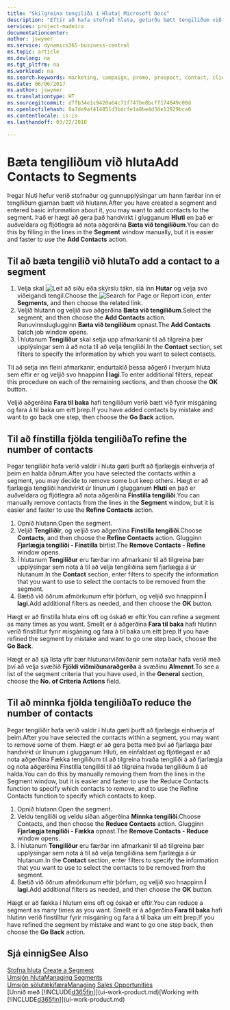 ```yaml
---
title: "Skilgreina tengiliði í Hluta| Microsoft Docs"
description: "Eftir að hafa stofnað hluta, geturðu bætt tengiliðum við hlutann, t.d. sem hluta af markaðsherferð sem beint er að tilteknum viðskiptavinum eða biðlara."
services: project-madeira
documentationcenter: 
author: jswymer
ms.service: dynamics365-business-central
ms.topic: article
ms.devlang: na
ms.tgt_pltfrm: na
ms.workload: na
ms.search.keywords: marketing, campaign, promo, prospect, contact, client, customer
ms.date: 06/06/2017
ms.author: jswymer
ms.translationtype: HT
ms.sourcegitcommit: d7fb34e1c9428a64c71ff47be8bcff174649c00d
ms.openlocfilehash: 0a7de9af414851d3bdcfe1a8be4d3de13929bca0
ms.contentlocale: is-is
ms.lasthandoff: 03/22/2018

---
```

# <a name="add-contacts-to-segments"></a><span data-ttu-id="391da-103">Bæta tengiliðum við hluta</span><span class="sxs-lookup"><span data-stu-id="391da-103">Add Contacts to Segments</span></span>
<span data-ttu-id="391da-104">Þegar hluti hefur verið stofnaður og gunnupplýsingar um hann færðar inn er tengiliðum gjarnan bætt við hlutann.</span><span class="sxs-lookup"><span data-stu-id="391da-104">After you have created a segment and entered basic information about it, you may want to add contacts to the segment.</span></span> <span data-ttu-id="391da-105">Það er hægt að gera það handvirkt í glugganum **Hluti** en það er auðveldara og fljótlegra að nota aðgerðina **Bæta við tengiliðum**.</span><span class="sxs-lookup"><span data-stu-id="391da-105">You can do this by filling in the lines in the **Segment** window manually, but it is easier and faster to use the **Add Contacts** action.</span></span>

## <a name="to-add-a-contact-to-a-segment"></a><span data-ttu-id="391da-106">Til að bæta tengilið við hluta</span><span class="sxs-lookup"><span data-stu-id="391da-106">To add a contact to a segment</span></span>
1. <span data-ttu-id="391da-107">Velja skal ![Leit að síðu eða skýrslu](media/ui-search/search_small.png "Leit að síðu eða skýrslu táknið") tákn, slá inn  **Hutar** og velja svo viðeigandi tengil.</span><span class="sxs-lookup"><span data-stu-id="391da-107">Choose the ![Search for Page or Report](media/ui-search/search_small.png "Search for Page or Report icon") icon, enter **Segments**, and then choose the related link.</span></span>  
2. <span data-ttu-id="391da-108">Veljið hlutann og veljið svo aðgerðina **Bæta við tengiliðum**.</span><span class="sxs-lookup"><span data-stu-id="391da-108">Select the segment, and then choose the **Add Contacts** action.</span></span> <span data-ttu-id="391da-109">Runuvinnsluglugginn **Bæta við tengiliðum** opnast.</span><span class="sxs-lookup"><span data-stu-id="391da-109">The **Add Contacts** batch job window opens.</span></span>
3. <span data-ttu-id="391da-110">Í hlutanum **Tengiliður** skal setja upp afmarkanir til að tilgreina þær upplýsingar sem á að nota til að velja tengiliði.</span><span class="sxs-lookup"><span data-stu-id="391da-110">In the **Contact** section, set filters to specify the information by which you want to select contacts.</span></span>

<span data-ttu-id="391da-111">Til að setja inn fleiri afmarkanir, endurtakið þessa aðgerð í hverjum hluta sem eftir er og veljið svo hnappinn **Í lagi**.</span><span class="sxs-lookup"><span data-stu-id="391da-111">To enter additional filters, repeat this procedure on each of the remaining sections, and then choose the **OK** button.</span></span>

<span data-ttu-id="391da-112">Veljið aðgerðina **Fara til baka** hafi tengiliðum verið bætt við fyrir misgáning og fara á til baka um eitt þrep.</span><span class="sxs-lookup"><span data-stu-id="391da-112">If you have added contacts by mistake and want to go back one step, then choose the **Go Back** action.</span></span>

## <a name="to-refine-the-number-of-contacts"></a><span data-ttu-id="391da-113">Til að fínstilla fjölda tengiliða</span><span class="sxs-lookup"><span data-stu-id="391da-113">To refine the number of contacts</span></span>
<span data-ttu-id="391da-114">Þegar tengiliðir hafa verið valdir í hluta gæti þurft að fjarlægja einhverja af þeim en halda öðrum.</span><span class="sxs-lookup"><span data-stu-id="391da-114">After you have selected the contacts within a segment, you may decide to remove some but keep others.</span></span> <span data-ttu-id="391da-115">Hægt er að fjarlægja tengiliði handvirkt úr línunum í glugganum **Hluti** en það er auðveldara og fljótlegra að nota aðgerðina **Fínstilla tengiliði**.</span><span class="sxs-lookup"><span data-stu-id="391da-115">You can manually remove contacts from the lines in the **Segment** window, but it is easier and faster to use the **Refine Contacts** action.</span></span>

1. <span data-ttu-id="391da-116">Opnið hlutann.</span><span class="sxs-lookup"><span data-stu-id="391da-116">Open the segment.</span></span>
2. <span data-ttu-id="391da-117">Veljið **Tengiliðir**, og veljið svo aðgerðina **Fínstilla tengiliði**.</span><span class="sxs-lookup"><span data-stu-id="391da-117">Choose **Contacts**, and then choose the **Refine Contacts** action.</span></span> <span data-ttu-id="391da-118">Glugginn **Fjarlægja tengiliði - Fínstilla** birtist.</span><span class="sxs-lookup"><span data-stu-id="391da-118">The **Remove Contacts - Refine** window opens.</span></span>
3. <span data-ttu-id="391da-119">Í hlutanum **Tengiliður** eru færðar inn afmarkanir til að tilgreina þær upplýsingar sem nota á til að velja tengiliðina sem fjarlægja á úr hlutanum.</span><span class="sxs-lookup"><span data-stu-id="391da-119">In the **Contact** section, enter filters to specify the information that you want to use to select the contacts to be removed from the segment.</span></span>
4. <span data-ttu-id="391da-120">Bætið við öðrum afmörkunum eftir þörfum, og veljið svo hnappinn **Í lagi**.</span><span class="sxs-lookup"><span data-stu-id="391da-120">Add additional filters as needed, and then choose the **OK** button.</span></span>

<span data-ttu-id="391da-121">Hægt er að fínstilla hluta eins oft og óskað er eftir.</span><span class="sxs-lookup"><span data-stu-id="391da-121">You can refine a segment as many times as you want.</span></span> <span data-ttu-id="391da-122">Smellt er á aðgerðina **Fara til baka** hafi hlutinn verið fínstilltur fyrir misgáning og fara á til baka um eitt þrep.</span><span class="sxs-lookup"><span data-stu-id="391da-122">If you have refined the segment by mistake and want to go one step back, choose the **Go Back**.</span></span>

<span data-ttu-id="391da-123">Hægt er að sjá lista yfir þær hlutunarviðmiðanir sem notaðar hafa verið með því að velja svæðið **Fjöldi viðmiðunaraðgerða** á svæðinu **Almennt**.</span><span class="sxs-lookup"><span data-stu-id="391da-123">To see a list of the segment criteria that you have used, in the **General** section, choose the **No. of Criteria Actions** field.</span></span>

## <a name="to-reduce-the-number-of-contacts"></a><span data-ttu-id="391da-124">Til að minnka fjölda tengiliða</span><span class="sxs-lookup"><span data-stu-id="391da-124">To reduce the number of contacts</span></span>
<span data-ttu-id="391da-125">Þegar tengiliðir hafa verið valdir í hluta gæti þurft að fjarlægja einhverja af þeim.</span><span class="sxs-lookup"><span data-stu-id="391da-125">After you have selected the contacts within a segment, you may want to remove some of them.</span></span> <span data-ttu-id="391da-126">Hægt er að gera þetta með því að fjarlæga þær handvirkt úr línunum í glugganum Hluti, en einfaldast og fljótlegast er að nota aðgerðina Fækka tengiliðum til að tilgreina hvaða tengiliði á að fjarlægja og nota aðgerðina Fínstilla tengiliði til að tilgreina hvaða tengiliðum á að halda.</span><span class="sxs-lookup"><span data-stu-id="391da-126">You can do this by manually removing them from the lines in the Segment window, but it is easier and faster to use the Reduce Contacts function to specify which contacts to remove, and to use the Refine Contacts function to specify which contacts to keep.</span></span>

1. <span data-ttu-id="391da-127">Opnið hlutann.</span><span class="sxs-lookup"><span data-stu-id="391da-127">Open the segment.</span></span>
2. <span data-ttu-id="391da-128">Veldu tengiliði og veldu síðan aðgerðina **Minnka tengiliði**.</span><span class="sxs-lookup"><span data-stu-id="391da-128">Choose Contacts, and then choose the **Reduce Contacts** action.</span></span> <span data-ttu-id="391da-129">Glugginn **Fjarlægja tengiliði - Fækka** opnast.</span><span class="sxs-lookup"><span data-stu-id="391da-129">The **Remove Contacts - Reduce** window opens.</span></span>
3. <span data-ttu-id="391da-130">Í hlutanum **Tengiliður** eru færðar inn afmarkanir til að tilgreina þær upplýsingar sem nota á til að velja tengiliðina sem fjarlægja á úr hlutanum.</span><span class="sxs-lookup"><span data-stu-id="391da-130">In the **Contact** section, enter filters to specify the information that you want to use to select the contacts to be removed from the segment.</span></span>
4. <span data-ttu-id="391da-131">Bætið við öðrum afmörkunum eftir þörfum, og veljið svo hnappinn **Í lagi**.</span><span class="sxs-lookup"><span data-stu-id="391da-131">Add additional filters as needed, and then choose the **OK** button.</span></span>

<span data-ttu-id="391da-132">Hægt er að fækka í hlutum eins oft og óskað er eftir.</span><span class="sxs-lookup"><span data-stu-id="391da-132">You can reduce a segment as many times as you want.</span></span> <span data-ttu-id="391da-133">Smellt er á aðgerðina **Fara til baka** hafi hlutinn verið fínstilltur fyrir misgáning og fara á til baka um eitt þrep.</span><span class="sxs-lookup"><span data-stu-id="391da-133">If you have refined the segment by mistake and want to go one step back, then choose the **Go Back** action.</span></span>

## <a name="see-also"></a><span data-ttu-id="391da-134">Sjá einnig</span><span class="sxs-lookup"><span data-stu-id="391da-134">See Also</span></span>
<span data-ttu-id="391da-135">[Stofna hluta](marketing-how-create-segment.md) </span><span class="sxs-lookup"><span data-stu-id="391da-135">[Create a Segment](marketing-how-create-segment.md) </span></span>  
[<span data-ttu-id="391da-136">Umsjón hluta</span><span class="sxs-lookup"><span data-stu-id="391da-136">Managing Segments</span></span>](marketing-segments.md)  
[<span data-ttu-id="391da-137">Umsjón sölutækifæra</span><span class="sxs-lookup"><span data-stu-id="391da-137">Managing Sales Opportunities</span></span>](marketing-manage-sales-opportunities.md)  
<span data-ttu-id="391da-138">[Unnið með [!INCLUDE[d365fin](includes/d365fin_md.md)]](ui-work-product.md)</span><span class="sxs-lookup"><span data-stu-id="391da-138">[Working with [!INCLUDE[d365fin](includes/d365fin_md.md)]](ui-work-product.md)</span></span>  

